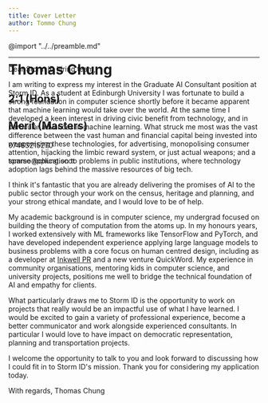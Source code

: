 ```yaml
---
title: Cover Letter
author: Tommo Chung
---
```


<div class="header" style="position: absolute; z-index: -1;">
<h1>Thomas Chung</h1>
<h2>2:1 (Hons)</h2><h2>Merit (Masters)</h2>
<p>07483215270</p><p>tommo@chung.scot</p>
</div>


@import "../../preamble.md"

---

Dear Storm ID hiring team,

I am writing to express my interest in the Graduate AI Consultant position at Storm ID. As a student at Edinburgh University I was fortunate to build a strong foundation in computer science shortly before it became apparent that machine learning would take over the world. At the same time I developed a keen interest in driving civic benefit from technology, and in particular advances in machine learning. What struck me most was the vast difference between the vast human and financial capital being invested into weaponising these technologies, for advertising, monopolising consumer attention, hijacking the limbic reward system, or just actual weapons; and a sparse application to problems in public institutions, where technology adoption lags behind the massive resources of big tech.

I think it's fantastic that you are already delivering the promises of AI to the public sector through your work on the census, heritage and planning, and your strong ethical mandate, and I would love to be of help.

My academic background is in computer science, my undergrad focused on building the theory of computation from the atoms up. In my honours years, I worked extensively with ML frameworks like TensorFlow and PyTorch, and have developed independent experience applying large language models to business problems with a core focus on human centred design, including as a developer at [Inkwell PR](https://www.linkedin.com/company/inkwell-pr-technology/posts/?feedView=all) and a new venture QuickWord. My experience in community organisations, mentoring kids in computer science, and university projects, positions me well to bridge the technical foundation of AI and empathy for clients.

What particularly draws me to Storm ID is the opportunity to work on projects that really would be an impactful use of what I have learned. I would be excited to gain a variety of professional experience, become a better communicator and work alongside experienced consultants. In particular I would love to have impact on democratic representation, planning and transportation projects. 

I welcome the opportunity to talk to you and look forward to discussing how I could fit in to Storm ID's mission. Thank you for considering my application today.

With regards,
Thomas Chung
